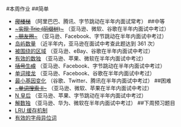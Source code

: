 #本周作业
##简单
* [~~爬楼梯~~](https://leetcode-cn.com/problems/climbing-stairs/) （阿里巴巴、腾讯、字节跳动在半年内面试常考）
##中等
* [~~~实现 Trie (前缀树)~~~](https://leetcode-cn.com/problems/implement-trie-prefix-tree/) （亚马逊、微软、谷歌在半年内面试中考过）
* [~~~朋友圈~~~](https://leetcode-cn.com/problems/friend-circles/) （亚马逊、Facebook、字节跳动在半年内面试中考过）
* [岛屿数量](https://leetcode-cn.com/problems/number-of-islands/) （近半年内，亚马逊在面试中考查此题达到 361 次）
* [被围绕的区域](https://leetcode-cn.com/problems/surrounded-regions/) （亚马逊、eBay、谷歌在半年内面试中考过）
* [有效的数独](https://leetcode-cn.com/problems/valid-sudoku/) （亚马逊、苹果、微软在半年内面试中考过）
* [~~括号生成~~](https://leetcode-cn.com/problems/generate-parentheses/) （亚马逊、Facebook、字节跳动在半年内面试中考过）
* [单词接龙](https://leetcode-cn.com/problems/word-ladder/) （亚马逊、Facebook、谷歌在半年内面试中考过）
* [最小基因变化](https://leetcode-cn.com/problems/minimum-genetic-mutation/) （谷歌、Twitter、腾讯在半年内面试中考过）
##困难
* [~~~单词搜索 II~~~](https://leetcode-cn.com/problems/word-search-ii/) （亚马逊、微软、苹果在半年内面试中考过）
* [N 皇后](https://leetcode-cn.com/problems/n-queens/) （亚马逊、苹果、字节跳动在半年内面试中考过）
* [解数独](https://leetcode-cn.com/problems/sudoku-solver/) （亚马逊、华为、微软在半年内面试中考过）
##下周预习题目
* [LRU 缓存机制](https://leetcode-cn.com/problems/lru-cache/)
* [有效的字母异位词](https://leetcode-cn.com/problems/valid-anagram/)